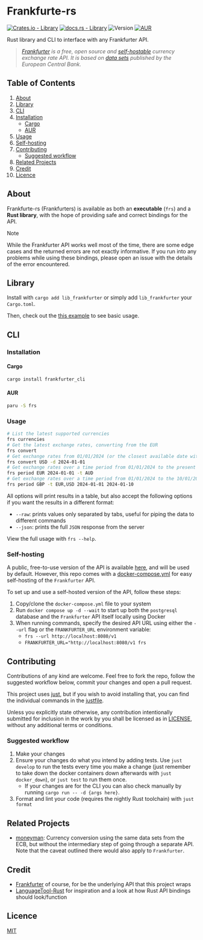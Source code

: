 # Frankfurte-rs

[![Crates.io - Library](https://img.shields.io/crates/v/lib_frankfurter)](https://crates.io/crates/lib_frankfurter)
[![docs.rs - Library](https://img.shields.io/docsrs/lib_frankfurter)](https://docs.rs/lib_frankfurter)
![Version](https://img.shields.io/github/v/tag/rolv-apneseth/frankfurte-rs?label=version&color=blueviolet)
[![AUR](https://img.shields.io/aur/version/frs)](https://aur.archlinux.org/packages/frs)

Rust library and CLI to interface with any Frankfurter API.
> *[Frankfurter](https://github.com/hakanensari/frankfurter) is a free, open source and [self-hostable](https://hub.docker.com/r/hakanensari/frankfurter) currency exchange rate API.
> It is based on [data sets](https://www.ecb.europa.eu/stats/policy_and_exchange_rates/euro_reference_exchange_rates/html/index.en.html) published by the European Central Bank.*

## Table of Contents

1. [About](#about)
2. [Library](#library)
3. [CLI](#cli)
1. [Installation](#installation)
    - [Cargo](#cargo)
    - [AUR](#aur)
2. [Usage](#usage)
3. [Self-hosting](#self-hosting)
4. [Contributing](#contributing)
    - [Suggested workflow](#suggested-workflow)
5. [Related Projects](#related-projects)
6. [Credit](#credit)
7. [Licence](#licence)

## About

Frankfurte-rs (Frankfurters) is available as both an **executable** (`frs`) and a **Rust library**,
with the hope of providing safe and correct bindings for the API.

> [!NOTE]
> While the Frankfurter API works well most of the time, there are some edge cases and the returned
> errors are not exactly informative. If you run into any problems while using these bindings, please open
> an issue with the details of the error encountered.

## Library

Install with `cargo add lib_frankfurter` or simply add `lib_frankfurter` your `Cargo.toml`.

Then, check out the [this example](./lib/examples/basic.rs) to see basic usage.

## CLI

### Installation

#### Cargo

```bash
cargo install frankfurter_cli
```

#### AUR

```bash
paru -S frs
```

### Usage

```bash
# List the latest supported currencies
frs currencies
# Get the latest exchange rates, converting from the EUR
frs convert
# Get exchange rates from 01/01/2024 (or the closest available date with data), converting from the USD to PHP and NOK
frs convert USD -d 2024-01-01
# Get exchange rates over a time period from 01/01/2024 to the present date, converting from EUR to AUD
frs period EUR 2024-01-01 -t AUD
# Get exchange rates over a time period from 01/01/2024 to the 10/01/2024, converting from GBP to EUR and USD
frs period GBP -t EUR,USD 2024-01-01 2024-01-10
```

All options will print results in a table, but also accept the following options if you want the results in a different format:

- `--raw`: prints values only separated by tabs, useful for piping the data to different commands
- `--json`: prints the full `JSON` response from the server

View the full usage with `frs --help`.

### Self-hosting

A public, free-to-use version of the API is available [here](https://api.frankfurter.app/), and will be used by default. However, this repo comes with a [docker-compose.yml](./docker-compose.yml) for easy self-hosting of the `Frankfurter` API.

To set up and use a self-hosted version of the API, follow these steps:

1. Copy/clone the `docker-compose.yml` file to your system
2. Run `docker compose up -d --wait` to start up both the `postgresql` database and the `Frankfurter` API itself locally using Docker
3. When running commands, specify the desired API URL using either the `--url` flag or the `FRANKFURTER_URL` environment variable:
    - `frs --url http://localhost:8080/v1`
    - `FRANKFURTER_URL="http://localhost:8080/v1 frs`

## Contributing

Contributions of any kind are welcome. Feel free to fork the repo, follow the suggested workflow below, commit your changes and open a pull request.

This project uses [just](https://github.com/casey/just), but if you wish to avoid installing that, you can find the individual commands in the [justfile](./justfile).

Unless you explicitly state otherwise, any contribution intentionally submitted for inclusion in the work by you shall be licensed as in [LICENSE](./LICENSE), without any additional terms or conditions.

### Suggested workflow

1. Make your changes
2. Ensure your changes do what you intend by adding tests. Use `just develop` to run the tests every time you make a change (just remember to take down the docker containers down afterwards with `just docker_down`), or `just test` to run them once.
    - If your changes are for the CLI you can also check manually by running `cargo run -- -d {args here}`.
3. Format and lint your code (requires the nightly Rust toolchain) with `just format`

## Related Projects

- [moneyman](https://github.com/sekunho/moneyman): Currency conversion using the same data sets from the ECB, but without the intermediary step of going through a separate API. Note that the caveat outlined there would also apply to `Frankfurter`.

## Credit

- [Frankfurter](https://github.com/hakanensari/frankfurter) of course, for be the underlying API that this project wraps
- [LanguageTool-Rust](https://github.com/jeertmans/languagetool-rust) for inspiration and a look at how Rust API bindings should look/function

## Licence  

[MIT](./LICENSE)
